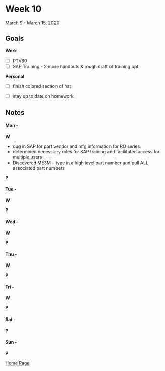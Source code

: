 # Week 10
March 9 - March 15, 2020

## Goals

**Work**

- [ ] PTV60
- [ ] SAP Training - 2 more handouts & rough draft of training ppt

**Personal**

- [ ] finish colored section of hat
- [ ] stay up to date on homework


## Notes

#### Mon -  ####

**W**

- dug in SAP for part vendor and mfg information for RO series.
- determined necessiary roles for SAP training and facilitated access for multiple users
- Discovered ME3M - type in a high level part number and pull ALL associated part numbers

**P**

#### Tue -  ####

**W**

**P**

#### Wed -  ####

**W**

**P**

#### Thu -  ####

**W**

**P**

#### Fri -  ####

**W**

**P**

#### Sat -  ####

**P**

#### Sun -  ####

**P**


[Home Page](https://ch3ck3rs.github.io/Goals)
